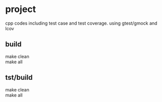 # project 
cpp codes including test case and test coverage.
using gtest/gmock and lcov

build  
------------  
make clean  
make all  

tst/build  
------------  
make clean  
make all  
